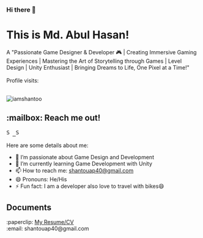 ### Hi there 👋

<h1>This is Md. Abul Hasan!</h1>
A "Passionate Game Designer & Developer 🎮 | Creating Immersive Gaming Experiences | Mastering the Art of Storytelling through Games | Level Design | Unity Enthusiast | Bringing Dreams to Life, One Pixel at a Time!"
<br />
<br />
Profile visits:
<br />
<br />
<p align="left"> <img src="https://komarev.com/ghpvc/?username=iamshantoo&label=Views&color=blue&style=plastic" alt="iamshantoo" /> </p>

<h2> :mailbox: Reach me out! </h2>
<p align="left">
  <samp>
<a href="https://www.linkedin.com/in/iam-shanto">
  <img  alt="Shanto's Linkdein" width="16px" src="https://cdn.jsdelivr.net/npm/simple-icons@v3/icons/linkedin.svg" />
</a>
<a href="https://github.com/iamshantoo">
  <img  alt="Shanto's Github" width="16px" src="https://cdn.jsdelivr.net/npm/simple-icons@v3/icons/github.svg" />
</a>
  </samp>
  
 <br>
 </p>

Here are some details about me:

- 🔭 I’m passionate about Game Design and Development
- 🌱 I’m currently learning Game Development with Unity
- 📫 How to reach me: shantouap40@gmail.com
- 😄 Pronouns: He/His
- ⚡ Fun fact: I am a developer also love to travel with bikes😄

<h2> Documents </h2>
:paperclip: <a href='https://drive.google.com/file/d/1hNyB5DyUqTqrzwzeCKdGg10TJfeDI6eG/view?usp=sharing'>My Resume/CV</a>
<br />
:email: shantouap40@gmail.com
